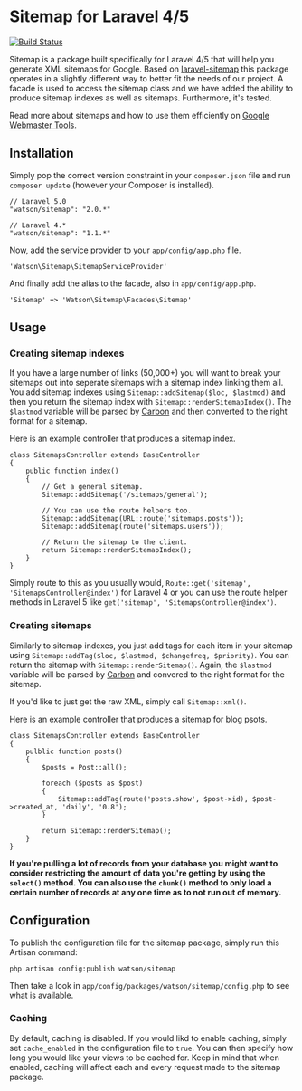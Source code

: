 Sitemap for Laravel 4/5
=======================

[![Build Status](https://travis-ci.org/dwightwatson/sitemap.png?branch=master)](https://travis-ci.org/dwightwatson/sitemap)

Sitemap is a package built specifically for Laravel 4/5 that will help you generate XML sitemaps for Google. Based on [laravel-sitemap](https://github.com/RoumenDamianoff/laravel-sitemap) this package operates in a slightly different way to better fit the needs of our project. A facade is used to access the sitemap class and we have added the ability to produce sitemap indexes as well as sitemaps. Furthermore, it's tested.

Read more about sitemaps and how to use them efficiently on [Google Webmaster Tools](https://support.google.com/webmasters/answer/156184?hl=en).

## Installation

Simply pop the correct version constraint in your `composer.json` file and run `composer update` (however your Composer is installed).

	// Laravel 5.0
    "watson/sitemap": "2.0.*"

    // Laravel 4.*
    "watson/sitemap": "1.1.*"

Now, add the service provider to your `app/config/app.php` file.

    'Watson\Sitemap\SitemapServiceProvider'

And finally add the alias to the facade, also in `app/config/app.php`.

    'Sitemap' => 'Watson\Sitemap\Facades\Sitemap'

## Usage

### Creating sitemap indexes
If you have a large number of links (50,000+) you will want to break your sitemaps out into seperate sitemaps with a sitemap index linking them all. You add sitemap indexes using `Sitemap::addSitemap($loc, $lastmod)` and then you return the sitemap index with `Sitemap::renderSitemapIndex()`. The `$lastmod` variable will be parsed by [Carbon](https://github.com/briannesbitt/Carbon) and then converted to the right format for a sitemap.

Here is an example controller that produces a sitemap index.

```
class SitemapsController extends BaseController
{
	public function index()
	{
		// Get a general sitemap.
		Sitemap::addSitemap('/sitemaps/general');

		// You can use the route helpers too.
		Sitemap::addSitemap(URL::route('sitemaps.posts'));
		Sitemap::addSitemap(route('sitemaps.users'));

		// Return the sitemap to the client.
		return Sitemap::renderSitemapIndex();
	}
}
```

Simply route to this as you usually would, `Route::get('sitemap', 'SitemapsController@index')` for Laravel 4 or you can use the route helper methods in Laravel 5 like `get('sitemap', 'SitemapsController@index')`.

### Creating sitemaps
Similarly to sitemap indexes, you just add tags for each item in your sitemap using `Sitemap::addTag($loc, $lastmod, $changefreq, $priority)`. You can return the sitemap with `Sitemap::renderSitemap()`. Again, the `$lastmod` variable will be parsed by [Carbon](https://github.com/briannesbitt/Carbon) and convered to the right format for the sitemap.

If you'd like to just get the raw XML, simply call `Sitemap::xml()`.

Here is an example controller that produces a sitemap for blog psots.

```
class SitemapsController extends BaseController
{
	pulblic function posts()
	{
		$posts = Post::all();

		foreach ($posts as $post)
		{
			Sitemap::addTag(route('posts.show', $post->id), $post->created_at, 'daily', '0.8');
		}

		return Sitemap::renderSitemap();
	}
}
```

**If you're pulling a lot of records from your database you might want to consider restricting the amount of data you're getting by using the `select()` method. You can also use the `chunk()` method to only load a certain number of records at any one time as to not run out of memory.**

## Configuration

To publish the configuration file for the sitemap package, simply run this Artisan command:

    php artisan config:publish watson/sitemap

Then take a look in `app/config/packages/watson/sitemap/config.php` to see what is available.

### Caching

By default, caching is disabled. If you would likd to enable caching, simply set `cache_enabled` in the configuration file to `true`. You can then specify how long you would like your views to be cached for. Keep in mind that when enabled, caching will affect each and every request made to the sitemap package.
